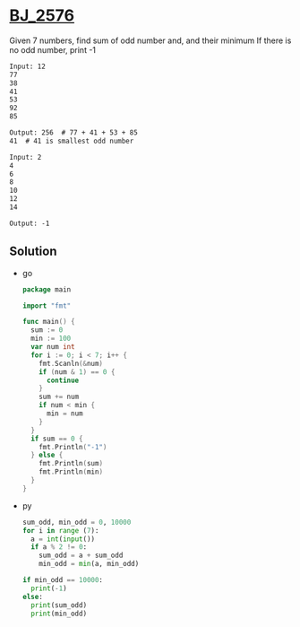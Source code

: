 # [BJ_2576](https://acmicpc.net/problem/2576)

Given 7 numbers, find sum of odd number and, and their minimum 
If there is no odd number, print -1

```txt
Input: 12
77
38
41
53
92
85

Output: 256  # 77 + 41 + 53 + 85
41  # 41 is smallest odd number

Input: 2
4
6
8
10
12
14

Output: -1
```

## Solution

* go

  ```go
  package main

  import "fmt"

  func main() {
    sum := 0
    min := 100
    var num int
    for i := 0; i < 7; i++ {
      fmt.Scanln(&num)
      if (num & 1) == 0 {
        continue
      }
      sum += num
      if num < min {
        min = num
      }
    }
    if sum == 0 {
      fmt.Println("-1")
    } else {
      fmt.Println(sum)
      fmt.Println(min)
    }
  }
  ```

* py

  ```py
  sum_odd, min_odd = 0, 10000
  for i in range (7):
    a = int(input())
    if a % 2 != 0:
      sum_odd = a + sum_odd
      min_odd = min(a, min_odd)

  if min_odd == 10000:
    print(-1)
  else:
    print(sum_odd)
    print(min_odd)
  ```
